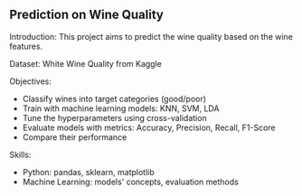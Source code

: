 ## Prediction on Wine Quality

Introduction: This project aims to predict the wine quality based on the wine features.

Dataset: White Wine Quality from Kaggle

Objectives:
- Classify wines into target categories (good/poor)
- Train with machine learning models: KNN, SVM, LDA
- Tune the hyperparameters using cross-validation
- Evaluate models with metrics: Accuracy, Precision, Recall, F1-Score
- Compare their performance

Skills:
- Python: pandas, sklearn, matplotlib
- Machine Learning: models' concepts, evaluation methods
